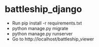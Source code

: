 # battleship_django
* Run pip install -r requirements.txt
* python manage.py migrate
* python manage.py runserver
* Go to http://localhost/battleship_viewer